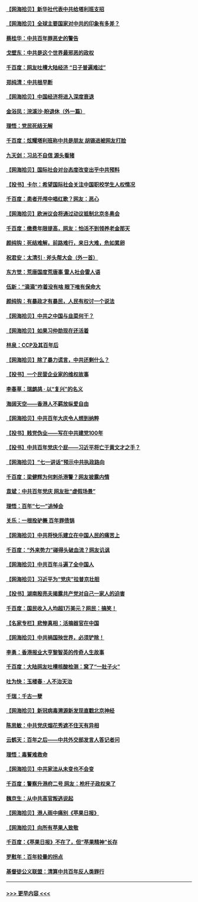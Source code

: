 #### [【网海拾贝】新华社代表中共给塔利班支招](../pages/nsc993/n13087892.md?t=07142101) 
#### [【网海拾贝】全球主要国家对中共的印象有多差？](../pages/nsc993/n13085788.md?t=07142101) 
#### [蔡桂华：中共百年罪恶史的警告](../pages/nsc993/n13085715.md?t=07142101) 
#### [戈壁东：中共是这个世界最邪恶的政权](../pages/nsc993/n13085641.md?t=07142101) 
#### [千百度：网友吐槽大陆经济 “日子普遍难过”](../pages/nsc993/n13085475.md?t=07142101) 
#### [郑纯清：中共根早断](../pages/nsc993/n13084579.md?t=07142101) 
#### [【网海拾贝】中国经济将进入深度衰退](../pages/nsc993/n13082552.md?t=07142101) 
#### [金浴凤：浣溪沙·盼退休（外一篇）](../pages/nsc993/n13081560.md?t=07142101) 
#### [理悟：党民死结无解](../pages/nsc993/n13081552.md?t=07142101) 
#### [千百度：炫耀塔利班称中共是朋友  胡锡进被网友打脸](../pages/nsc993/n13081538.md?t=07142101) 
#### [九天剑：习总不自信 源头看猪](../pages/nsc993/n13081197.md?t=07142101) 
#### [【网海拾贝】国际社会对台态度改变出乎中共预料](../pages/nsc993/n13080968.md?t=07142101) 
#### [【投书】卡尔：希望国际社会关注中国职校学生人权情况](../pages/nsc993/n13080410.md?t=07142101) 
#### [千百度：患者开颅中唱红歌？网友：恶心](../pages/nsc993/n13080377.md?t=07142101) 
#### [【网海拾贝】欧洲议会将通过动议抵制北京冬奥会](../pages/nsc993/n13078156.md?t=07142101) 
#### [千百度：缴费年限提高，网友：怕活不到领养老金那天](../pages/nsc993/n13078088.md?t=07142101) 
#### [颜纯钩：死结难解，前路难行，来日大难，危如累卵](../pages/nsc993/n13077179.md?t=07142101) 
#### [祝君安：太清引 · 斧头帮大会（外一首）](../pages/nsc993/n13077162.md?t=07142101) 
#### [东方觉：荒唐国度荒唐事 雷人社会雷人语](../pages/nsc993/n13075917.md?t=07142101) 
#### [伍新：“滴滴”咋着没有啥 眼下唯有保命大](../pages/nsc993/n13075894.md?t=07142101) 
#### [颜纯钩：有暴政才有暴民，人民有权讨一个说法](../pages/nsc993/n13075734.md?t=07142101) 
#### [【网海拾贝】中共之中国与韭菜何干？](../pages/nsc993/n13075428.md?t=07142101) 
#### [【网海拾贝】如果习仲勋现在还活着](../pages/nsc993/n13073410.md?t=07142101) 
#### [林泉：CCP及其百年后](../pages/nsc993/n13073226.md?t=07142101) 
#### [【网海拾贝】除了暴力谎言，中共还剩什么？](../pages/nsc993/n13071082.md?t=07142101) 
#### [【投书】一个民营企业家的维权故事](../pages/nsc993/n13070932.md?t=07142101) 
#### [李春草：瑞鹧鸪 · 以“复兴”的名义](../pages/nsc993/n13069984.md?t=07142101) 
#### [海阔天空——香港人不羁放纵爱自由](../pages/nsc993/n13069407.md?t=07142101) 
#### [【网海拾贝】中共百年大庆令人想到纳粹](../pages/nsc993/n13068483.md?t=07142101) 
#### [【投书】贱党伪业——写在中共建党100年](../pages/nsc993/n13067843.md?t=07142101) 
#### [【投书】中共百年党庆个屁——习近平将亡于黄文才之手？](../pages/nsc993/n13067425.md?t=07142101) 
#### [【网海拾贝】“七一讲话”预示中共执政路向](../pages/nsc993/n13066434.md?t=07142101) 
#### [千百度：梁健辉为何刺杀港警？网友披露内情](../pages/nsc993/n13066979.md?t=07142101) 
#### [袁斌：中共百年党庆 网友批“虚假场景”](../pages/nsc993/n13066385.md?t=07142101) 
#### [理悟：百年“七一”追悼会](../pages/nsc993/n13066106.md?t=07142101) 
#### [关乐：一根拴驴橛 百年罪债锅](../pages/nsc993/n13066089.md?t=07142101) 
#### [【网海拾贝】中共将快乐建立在中国人民的痛苦上](../pages/nsc993/n13064939.md?t=07142101) 
#### [千百度：“外来势力”碰得头破血流？网友讥讽](../pages/nsc993/n13064878.md?t=07142101) 
#### [【网海拾贝】中共百年斗遍了全中国人](../pages/nsc993/n13060020.md?t=07142101) 
#### [【网海拾贝】习近平为“党庆”拉普京壮胆](../pages/nsc993/n13057781.md?t=07142101) 
#### [【投书】湖南殷亮夫揭露共产党对自己一家人的迫害](../pages/nsc993/n13057744.md?t=07142101) 
#### [千百度：国民收入人均超1万美元？网民：搞笑！](../pages/nsc993/n13057692.md?t=07142101) 
#### [【名家专栏】悲惨真相：活摘器官在中国](../pages/nsc993/n13056611.md?t=07142101) 
#### [【网海拾贝】中共祸国殃世界，必须铲除！](../pages/nsc993/n13056011.md?t=07142101) 
#### [李勇：香港报业大亨黎智英的传奇人生故事](../pages/nsc993/n13055258.md?t=07142101) 
#### [千百度：大陆网友吐槽核酸检测：窝了“一肚子火”](../pages/nsc993/n13055194.md?t=07142101) 
#### [吐为快：玉楼春 · 人不治天治](../pages/nsc993/n13054028.md?t=07142101) 
#### [千瑞：千古一孽](../pages/nsc993/n13054016.md?t=07142101) 
#### [【网海拾贝】新冠病毒溯源新发现直戳北京神经](../pages/nsc993/n13052425.md?t=07142101) 
#### [陈思敏：中共党庆烟花秀遮不住天有异相](../pages/nsc993/n13052020.md?t=07142101) 
#### [云鹤天：百年之后——中共外交部发言人答记者问](../pages/nsc993/n13051604.md?t=07142101) 
#### [理悟：毒誓难救命](../pages/nsc993/n13051601.md?t=07142101) 
#### [【网海拾贝】中共家法从未变也不会变](../pages/nsc993/n13050366.md?t=07142101) 
#### [千百度：警察升港府二号 网友：枪杆子政权来了](../pages/nsc993/n13050261.md?t=07142101) 
#### [魏京生：从中共高官叛逃说起](../pages/nsc993/n13048997.md?t=07142101) 
#### [【网海拾贝】港人雨中痛别《苹果日报》](../pages/nsc993/n13048941.md?t=07142101) 
#### [【网海拾贝】向所有苹果人致敬](../pages/nsc993/n13046795.md?t=07142101) 
#### [千百度：《苹果日报》不在了，但“苹果精神”长存](../pages/nsc993/n13046703.md?t=07142101) 
#### [罗慰年：百年较量的拐点](../pages/nsc993/n13046542.md?t=07142101) 
#### [基督徒公义联盟：清算中共百年反人类罪行](../pages/nsc993/n13046499.md?t=07142101) 

----
#### [ >>> 更早内容 <<< ](../indexes/nsc993-earlier.md)

